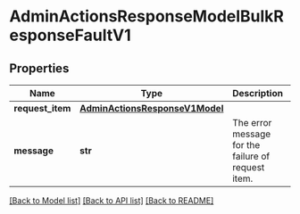 # AdminActionsResponseModelBulkResponseFaultV1

## Properties
Name | Type | Description | Notes
------------ | ------------- | ------------- | -------------
**request_item** | [**AdminActionsResponseV1Model**](AdminActionsResponseV1Model.md) |  | [optional] 
**message** | **str** | The error message for the failure of request item. | [optional] 

[[Back to Model list]](../README.md#documentation-for-models) [[Back to API list]](../README.md#documentation-for-api-endpoints) [[Back to README]](../README.md)


